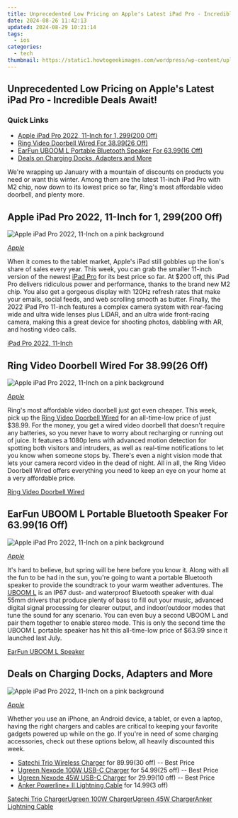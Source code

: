 ```yaml
---
title: Unprecedented Low Pricing on Apple's Latest iPad Pro - Incredible Deals Await!
date: 2024-08-26 11:42:13
updated: 2024-08-29 10:21:14
tags:
  - ios
categories:
  - tech
thumbnail: https://static1.howtogeekimages.com/wordpress/wp-content/uploads/2023/01/HTG-Deals-Newsletter-01.25.23.png
---
```


## Unprecedented Low Pricing on Apple's Latest iPad Pro - Incredible Deals Await!

### Quick Links

* [Apple iPad Pro 2022, 11-Inch for $1,299 ($200 Off)](https://www.howtogeek.com/867637/apples-newest-ipad-pro-hits-all-time-low-price-plus-more/#apple-ipad-pro-2022-11-inch-for-1-299-200-off)
* [Ring Video Doorbell Wired For $38.99 ($26 Off)](https://www.howtogeek.com/867637/apples-newest-ipad-pro-hits-all-time-low-price-plus-more/#ring-video-doorbell-wired-for-38-99-26-off)
* [EarFun UBOOM L Portable Bluetooth Speaker For $63.99 ($16 Off)](https://www.howtogeek.com/867637/apples-newest-ipad-pro-hits-all-time-low-price-plus-more/#earfun-uboom-l-portable-bluetooth-speaker-for-63-99-16-off)
* [Deals on Charging Docks, Adapters and More](https://facebook-video-share.techidaily.com/updated-the-ultimate-bridal-collection-premium-wedding-cinematography-on-youtube-and-vimeo/)

 We're wrapping up January with a mountain of discounts on products you need or want this winter. Among them are the latest 11-inch iPad Pro with M2 chip, now down to its lowest price so far, Ring's most affordable video doorbell, and plenty more.

##  Apple iPad Pro 2022, 11-Inch for $1,299 ($200 Off)

![Apple iPad Pro 2022, 11-Inch on a pink background](https://static1.howtogeekimages.com/wordpress/wp-content/uploads/2023/01/HTG-Deals-01.25.23-iPad-Pro-2022.png) 

_[Apple](https://www.amazon.com/dp/B0BJLF8XC2)_

 When it comes to the tablet market, Apple's iPad still gobbles up the lion's share of sales every year. This week, you can grab the smaller 11-inch version of the newest [iPad Pro](https://www.amazon.com/dp/B0BJLF8XC2?tag=htg-v2-lrrf772-20&ascsubtag=UUhtgUeUpU202853&asc%5Frefurl=https%3A%2F%2Fwww.howtogeek.com%2F867637%2Fapples-newest-ipad-pro-hits-all-time-low-price-plus-more%2F&asc%5Fcampaign=Short-Term) for its best price so far. At $200 off, this iPad Pro delivers ridiculous power and performance, thanks to the brand new M2 chip. You also get a gorgeous display with 120Hz refresh rates that make your emails, social feeds, and web scrolling smooth as butter. Finally, the 2022 iPad Pro 11-inch features a complex camera system with rear-facing wide and ultra wide lenses plus LiDAR, and an ultra wide front-racing camera, making this a great device for shooting photos, dabbling with AR, and hosting video calls.

[iPad Pro 2022, 11-Inch](https://www.amazon.com/dp/B0BJLF8XC2?tag=htg-v2-lrrf772-20&ascsubtag=UUhtgUeUpU202853&asc%5Frefurl=https%3A%2F%2Fwww.howtogeek.com%2F867637%2Fapples-newest-ipad-pro-hits-all-time-low-price-plus-more%2F&asc%5Fcampaign=Short-Term) 

##  Ring Video Doorbell Wired For $38.99 ($26 Off)

![Apple iPad Pro 2022, 11-Inch on a pink background](https://static1.howtogeekimages.com/wordpress/wp-content/uploads/2023/01/HTG-Deals-01.25.23-iPad-Pro-2022.png) 

_[Apple](https://www.amazon.com/dp/B0BJLF8XC2)_

 Ring's most affordable video doorbell just got even cheaper. This week, pick up the [Ring Video Doorbell Wired](https://shop-links.co/link/?exclusive=1&publisher_slug=itechdaily19598&url=https%3A%2F%2Fwww.bestbuy.com%2Fsite%2Fring-wi-fi-video-doorbell-wired-black%2F6450309.p%3FskuId%3D6450309) for an all-time-low price of just $38.99\. For the money, you get a wired video doorbell that doesn't require any batteries, so you never have to worry about recharging or running out of juice. It features a 1080p lens with advanced motion detection for spotting both visitors and intruders, as well as real-time notifications to let you know when someone stops by. There's even a night vision mode that lets your camera record video in the dead of night. All in all, the Ring Video Doorbell Wired offers everything you need to keep an eye on your home at a very affordable price.

[Ring Video Doorbell Wired](https://shop-links.co/link/?exclusive=1&publisher_slug=itechdaily19598&url=https%3A%2F%2Fwww.bestbuy.com%2Fsite%2Fring-wi-fi-video-doorbell-wired-black%2F6450309.p%3FskuId%3D6450309) 

##  EarFun UBOOM L Portable Bluetooth Speaker For $63.99 ($16 Off)

![Apple iPad Pro 2022, 11-Inch on a pink background](https://static1.howtogeekimages.com/wordpress/wp-content/uploads/2023/01/HTG-Deals-01.25.23-iPad-Pro-2022.png) 

_[Apple](https://www.amazon.com/dp/B0BJLF8XC2)_

 It's hard to believe, but spring will be here before you know it. Along with all the fun to be had in the sun, you're going to want a portable Bluetooth speaker to provide the soundtrack to your warm weather adventures. The [UBOOM L](https://www.amazon.com/dp/B0B1PJ5SQ7?tag=htg-v2-lrrf772-20&ascsubtag=UUhtgUeUpU202853&asc%5Frefurl=https%3A%2F%2Fwww.howtogeek.com%2F867637%2Fapples-newest-ipad-pro-hits-all-time-low-price-plus-more%2F&asc%5Fcampaign=Short-Term) is an IP67 dust- and waterproof Bluetooth speaker with dual 55mm drivers that produce plenty of bass to fill out your music, advanced digital signal processing for clearer output, and indoor/outdoor modes that tune the sound for any scenario. You can even buy a second UBOOM L and pair them together to enable stereo mode. This is only the second time the UBOOM L portable speaker has hit this all-time-low price of $63.99 since it launched last July.

[EarFun UBOOM L Speaker](https://www.amazon.com/dp/B0B1PJ5SQ7?tag=htg-v2-lrrf772-20&ascsubtag=UUhtgUeUpU202853&asc%5Frefurl=https%3A%2F%2Fwww.howtogeek.com%2F867637%2Fapples-newest-ipad-pro-hits-all-time-low-price-plus-more%2F&asc%5Fcampaign=Short-Term) 

##  Deals on Charging Docks, Adapters and More

![Apple iPad Pro 2022, 11-Inch on a pink background](https://static1.howtogeekimages.com/wordpress/wp-content/uploads/2023/01/HTG-Deals-01.25.23-iPad-Pro-2022.png) 

_[Apple](https://www.amazon.com/dp/B0BJLF8XC2)_

 Whether you use an iPhone, an Android device, a tablet, or even a laptop, having the right chargers and cables are critical to keeping your favorite gadgets powered up while on the go. If you're in need of some charging accessories, check out these options below, all heavily discounted this week.

* [Satechi Trio Wireless Charger](https://www.amazon.com/dp/B082TS7YDX?tag=htg-v2-lrrf772-20&ascsubtag=UUhtgUeUpU202853&asc%5Frefurl=https%3A%2F%2Fwww.howtogeek.com%2F867637%2Fapples-newest-ipad-pro-hits-all-time-low-price-plus-more%2F&asc%5Fcampaign=Short-Term) for $89.99 ($30 off) -- Best Price
* [Ugreen Nexode 100W USB-C Charger](https://www.amazon.com/dp/B091Z6JNX4?tag=htg-v2-lrrf772-20&ascsubtag=UUhtgUeUpU202853&asc%5Frefurl=https%3A%2F%2Fwww.howtogeek.com%2F867637%2Fapples-newest-ipad-pro-hits-all-time-low-price-plus-more%2F&asc%5Fcampaign=Short-Term) for $54.99 ($25 off) -- Best Price
* [Ugreen Nexode 45W USB-C Charger](https://www.amazon.com/dp/B0B38TWKVR?tag=htg-v2-lrrf772-20&ascsubtag=UUhtgUeUpU202853&asc%5Frefurl=https%3A%2F%2Fwww.howtogeek.com%2F867637%2Fapples-newest-ipad-pro-hits-all-time-low-price-plus-more%2F&asc%5Fcampaign=Short-Term) for $29.99 ($10 off) -- Best Price
* [Anker Powerline+ II Lightning Cable](https://www.amazon.com/dp/B072JXXVP3?tag=htg-v2-lrrf772-20&ascsubtag=UUhtgUeUpU202853&asc%5Frefurl=https%3A%2F%2Fwww.howtogeek.com%2F867637%2Fapples-newest-ipad-pro-hits-all-time-low-price-plus-more%2F&asc%5Fcampaign=Short-Term) for $14.99 ($3 off)

[Satechi Trio Charger](https://www.amazon.com/dp/B082TS7YDX?tag=htg-v2-lrrf772-20&ascsubtag=UUhtgUeUpU202853&asc%5Frefurl=https%3A%2F%2Fwww.howtogeek.com%2F867637%2Fapples-newest-ipad-pro-hits-all-time-low-price-plus-more%2F&asc%5Fcampaign=Short-Term)[Ugreen 100W Charger](https://www.amazon.com/dp/B091Z6JNX4?tag=htg-v2-lrrf772-20&ascsubtag=UUhtgUeUpU202853&asc%5Frefurl=https%3A%2F%2Fwww.howtogeek.com%2F867637%2Fapples-newest-ipad-pro-hits-all-time-low-price-plus-more%2F&asc%5Fcampaign=Short-Term)[Ugreen 45W Charger](https://www.amazon.com/dp/B0B38TWKVR?tag=htg-v2-lrrf772-20&ascsubtag=UUhtgUeUpU202853&asc%5Frefurl=https%3A%2F%2Fwww.howtogeek.com%2F867637%2Fapples-newest-ipad-pro-hits-all-time-low-price-plus-more%2F&asc%5Fcampaign=Short-Term)[Anker Lightning Cable](https://www.amazon.com/dp/B072JXXVP3?tag=htg-v2-lrrf772-20&ascsubtag=UUhtgUeUpU202853&asc%5Frefurl=https%3A%2F%2Fwww.howtogeek.com%2F867637%2Fapples-newest-ipad-pro-hits-all-time-low-price-plus-more%2F&asc%5Fcampaign=Short-Term)

<ins class="adsbygoogle"
     style="display:block"
     data-ad-format="autorelaxed"
     data-ad-client="ca-pub-7571918770474297"
     data-ad-slot="1223367746"></ins>



<ins class="adsbygoogle"
     style="display:block"
     data-ad-client="ca-pub-7571918770474297"
     data-ad-slot="8358498916"
     data-ad-format="auto"
     data-full-width-responsive="true"></ins>
